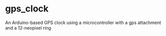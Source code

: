 # gps_clock
An Arduino-based GPS clock using a microcontroller with a gps attachment and a 12-neopixel ring
